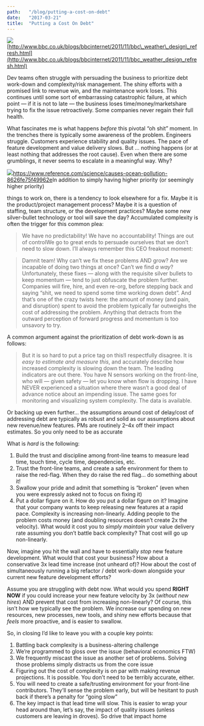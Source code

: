 ```yaml
---
path:	"/blog/putting-a-cost-on-debt"
date:	"2017-03-21"
title:	"Putting a Cost On Debt"
---
```


![](/images/1*QzOJ6QxTmiUWQt7RK2WLxw.png)[http://www.bbc.co.uk/blogs/bbcinternet/2011/11/bbc\_weather\_design\_refresh.html](http://www.bbc.co.uk/blogs/bbcinternet/2011/11/bbc_weather_design_refresh.html)

Dev teams often struggle with persuading the business to prioritize debt work-down and complexity/risk management. The shiny efforts with a promised link to revenue win, and the maintenance work loses. This continues until some sort of embarrassing catastrophic failure, at which point — if it is not to late — the business loses time/money/marketshare trying to fix the issue retroactively. Some companies never regain their full health.

What fascinates me is what happens *before* this pivotal “oh shit” moment. In the trenches there is typically some awareness of the problem. Engineers struggle. Customers experience stability and quality issues. The pace of feature development and value delivery slows. But … nothing happens (or at least nothing that addresses the root cause). Even when there are some grumblings, it never seems to escalate in a meaningful way. Why?

![](/images/1*Av_jv6UYzKlnUISc8DLbCw.png)<https://www.reference.com/science/causes-ocean-pollution-8626fe75f49962e>In addition to simply having higher priority (or seemingly higher priority)

 things to work on, there is a tendency to look elsewhere for a fix. Maybe it is the product/project management process? Maybe it is a question of staffing, team structure, or the development practices? Maybe some new silver-bullet technology or tool will save the day? Accumulated complexity is often the trigger for this common plea:


> We have no predictability! We have no accountability! Things are out of controlWe go to great ends to persuade ourselves that we don’t need to slow down. I’ll always remember this CEO freakout moment:


> Damnit team! Why can’t we fix these problems AND grow? Are we incapable of doing two things at once? Can’t we find *a way*?Unfortunately, these fixes — along with the requisite silver bullets to keep momentum — tend to just obfuscate the problem further. Companies will fire, hire, and even re-org, before stepping back and saying “shit, we need to spend some time working down debt”. And that’s one of the crazy twists here: the amount of money (and pain, and disruption) spent to avoid the problem typically far outweighs the cost of addressing the problem. Anything that detracts from the outward perception of forward progress and momentum is too unsavory to try.

A common argument against the prioritization of debt work-down is as follows:


> But it is so hard to put a price tag on this!I respectfully disagree. It is *easy to estimate and measure this*, and accurately describe how increased complexity is slowing down the team. The leading indicators are out there. You have N sensors working on the front-line, who will — given safety — let you know when flow is dropping. I have NEVER experienced a situation where there wasn’t a good deal of advance notice about an impending issue. The same goes for monitoring and visualizing system complexity. The data is available.

Or backing up even further… the assumptions around cost of delay/cost of addressing debt are typically as robust and solid as our assumptions about new revenue/new features. PMs are routinely 2–4x off their impact estimates. So you only need to be as accurate

What is *hard* is the following:

1. Build the trust and discipline among front-line teams to measure lead time, touch time, cycle time, dependencies, etc.
2. Trust the front-line teams, and create a safe environment for them to raise the red-flag. When they do raise the red flag… do something about it!
3. Swallow your pride and admit that something is “broken” (even when you were expressly asked not to focus on fixing it)
4. Put a dollar figure on it.
How do you put a dollar figure on it? Imagine that your company wants to keep releasing new features at a rapid pace. Complexity is increasing non-linearly. Adding people to the problem costs money (and doubling resources doesn’t create 2x the velocity). What would it cost you to *simply maintain* your value delivery rate assuming you don’t battle back complexity? That cost will go up non-linearly.

Now, imagine you hit the wall and have to essentially *stop* new feature development. What would that cost your business? How about a conservative 3x lead time increase (not unheard of)? How about the cost of simultaneously running a big refactor / debt work-down alongside your current new feature development efforts?

Assume you are struggling with debt now. What would you spend **RIGHT NOW** if you could increase your new feature velocity by 3x (*without new hires*) AND prevent that cost from increasing non-linearly? Of course, this isn’t how we typically see the problem. We increase our spending on new resources, new processes, new tools, and shiny new efforts because that *feels* more proactive, and is easier to swallow.

So, in closing I’d like to leave you with a couple key points:

1. Battling back complexity is a business-altering challenge
2. We’re programmed to gloss over the issue (behavioral economics FTW)
3. We frequently miscast the issue as another set of problems. Solving those problems simply distracts us from the core issue
4. Figuring out the cost of complexity is on par with making revenue projections. It is possible. You don’t need to be terribly accurate, either.
5. You will need to create a safe/trusting environment for your front-line contributors. They’ll sense the problem early, but will be hesitant to push back if there’s a penalty for “going slow”
6. The key impact is that lead time will slow. This is easier to wrap your head around than, let’s say, the impact of quality issues (unless customers are leaving in droves). So drive that impact home
